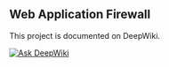 ## Web Application Firewall

This project is documented on DeepWiki.

[![Ask DeepWiki](https://deepwiki.com/badge.svg)](https://deepwiki.com/anpa6841/web-application-firewall)
